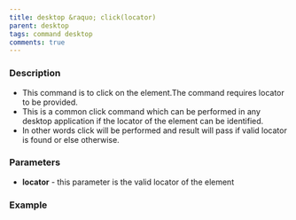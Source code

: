 ```yaml
---
title: desktop &raquo; click(locator)
parent: desktop
tags: command desktop
comments: true
---
```


### Description

- This command is to click on the element.The command requires locator to be provided.
- This is a common click command which can be performed in any desktop application if the locator of the element can be identified.
- In other words click will be performed and result will pass if valid locator is found or else otherwise.

### Parameters

- **locator** -  this parameter is the valid locator of the element

### Example